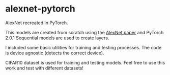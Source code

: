 # alexnet-pytorch
AlexNet recreated in PyTorch.

This models are created from scratch using the [AlexNet paper](https://proceedings.neurips.cc/paper_files/paper/2012/hash/c399862d3b9d6b76c8436e924a68c45b-Abstract.html) and PyTorch 2.0.1
Sequential models are used to create layers.

I included some basic utilities for training and testing processes.
The code is device agnostic (detects the correct device).

CIFAR10 dataset is used for training and testing models.
Feel free to use this work and test with different datasets!